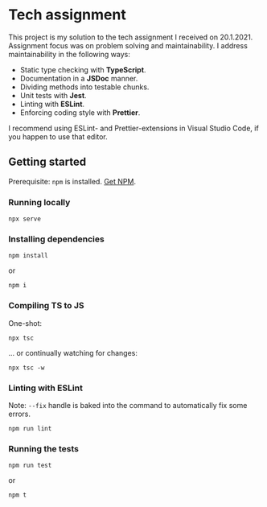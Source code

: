 # Tech assignment

This project is my solution to the tech assignment I received on 20.1.2021. Assignment focus was on problem solving and maintainability. I address maintainability in the following ways:

- Static type checking with **TypeScript**.
- Documentation in a **JSDoc** manner.
- Dividing methods into testable chunks.
- Unit tests with **Jest**.
- Linting with **ESLint**.
- Enforcing coding style with **Prettier**.

I recommend using ESLint- and Prettier-extensions in Visual Studio Code, if you happen to use that editor.

## Getting started

Prerequisite: `npm` is installed. [Get NPM](https://www.npmjs.com/get-npm).

### Running locally

    npx serve

### Installing dependencies

    npm install

or

    npm i

### Compiling TS to JS

One-shot: 

    npx tsc

... or continually watching for changes:

    npx tsc -w

### Linting with ESLint

Note: `--fix` handle is baked into the command to automatically fix some errors.

    npm run lint

### Running the tests

    npm run test

or

    npm t
